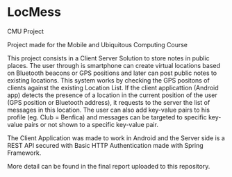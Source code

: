 # LocMess
CMU Project


Project made for the Mobile and Ubiquitous Computing Course

This project consists in a Client Server Solution to store notes in public places. The user through is smartphone can create virtual locations based on Bluetooth beacons or GPS positions and later can post public notes to existing locations. This system works by checking the GPS positons of clients against the existing Location List. If the client applicattion (Android app) detects the presence of a location in the current position of the user (GPS position or Bluetooth address), it requests to the server the list of messages in this location.
The user can also add key-value pairs to his profile (eg. Club = Benfica) and messages can be targeted to specific key-value pairs or not shown to a specific key-value pair.

The Client Application was made to work in Android and the Server side is a REST API secured with Basic HTTP Authentication made with Spring Framework.

More detail can be found in the final report uploaded to this repository.
